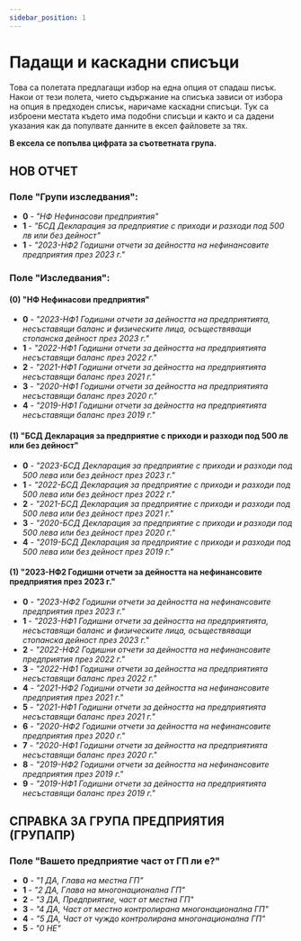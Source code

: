 ```yaml
---
sidebar_position: 1
---
```


# Падащи и каскадни списъци

Това са полетата предлагащи избор на една опция от спадаш писък.
Накои от тези полета, чието съдържание на списъка зависи от избора на опция в предходен списък, наричаме каскадни списъци.
Тук са изброени местата където има подобни списъци и както и са дадени указания как да популвате данните в ексел файловете за тях. 

**В ексела се попълва цифрата за съответната група.**

## НОВ ОТЧЕТ
### Поле "Групи изследвания":
- **0** - *"НФ Нефинасови предприятия"*
- **1** - *"БСД Декларация за предприятие с приходи и разходи под 500 лв или без дейност"*
- **1** - *"2023-НФ2 Годишни отчети за дейността на нефинансовите предприятия през 2023 г."*

### Поле "Изследвания":
#### (0) "НФ Нефинасови предприятия"
- **0** - *"2023-НФ1 Годишни отчети за дейността на предприятията, несъставящи баланс и физическите лица, осъществяващи стопанска дейност през 2023 г."*
- **1** - *"2022-НФ1 Годишни отчети за дейността на предприятията несъставящи баланс през 2022 г."*
- **2** - *"2021-НФ1 Годишни отчети за дейността на предприятията несъставящи баланс през 2021 г."*
- **3** - *"2020-НФ1 Годишни отчети за дейността на предприятията несъставящи баланс през 2020 г."*
- **4** - *"2019-НФ1 Годишни отчети за дейността на предприятията несъставящи баланс през 2019 г."*

#### (1) "БСД Декларация за предприятие с приходи и разходи под 500 лв или без дейност"

- **0** - *"2023-БСД Декларация за предприятие с приходи и разходи под 500 лева или без дейност през 2023 г."*
- **1** - *"2022-БСД Декларация за предприятие с приходи и разходи под 500 лева или без дейност през 2022 г."*
- **2** - *"2021-БСД Декларация за предприятие с приходи и разходи под 500 лева или без дейност през 2021 г."*
- **3** - *"2020-БСД Декларация за предприятие с приходи и разходи под 500 лева или без дейност през 2020 г."*
- **4** - *"2019-БСД Декларация за предприятие с приходи и разходи под 500 лева или без дейност през 2019 г."*

#### (1) "2023-НФ2 Годишни отчети за дейността на нефинансовите предприятия през 2023 г."
- **0** - *"2023-НФ2 Годишни отчети за дейността на нефинансовите предприятия през 2023 г."*
- **1** - *"2023-НФ1 Годишни отчети за дейността на предприятията, несъставящи баланс и физическите лица, осъществяващи стопанска дейност през 2023 г."*
- **2** - *"2022-НФ2 Годишни отчети за дейността на нефинансовите предприятия през 2022 г."*
- **3** - *"2022-НФ1 Годишни отчети за дейността на предприятията несъставящи баланс през 2022 г."*
- **4** - *"2021-НФ2 Годишни отчети за дейността на нефинансовите предприятия през 2021 г."*
- **5** - *"2021-НФ1 Годишни отчети за дейността на предприятията несъставящи баланс през 2021 г."*
- **6** - *"2020-НФ2 Годишни отчети за дейността на нефинансовите предприятия през 2020 г."*
- **7** - *"2020-НФ1 Годишни отчети за дейността на предприятията несъставящи баланс през 2020 г."*
- **8** - *"2019-НФ2 Годишни отчети за дейността на нефинансовите предприятия през 2019 г."*
- **9** - *"2019-НФ1 Годишни отчети за дейността на предприятията несъставящи баланс през 2019 г."*

## СПРАВКА ЗА ГРУПА ПРЕДПРИЯТИЯ (ГРУПАПР)
### Поле "Вашето предприятие част от ГП ли е?"

- **0** - *"1 ДА, Глава на местна ГП"*
- **1** - *"2 ДА, Глава на многонационална ГП"*
- **2** - *"3 ДА, Предприятие, част от местна ГП"*
- **3** - *"4 ДА, Част от местно контролирана многонационална ГП"*
- **4** - *"5 ДА, Част от чуждо контролирана многонационална ГП"*
- **5** - *"0 НЕ"*